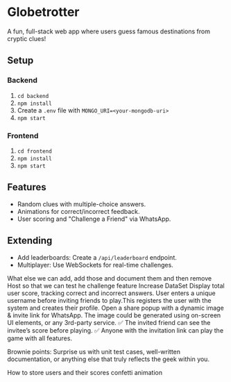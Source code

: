 # Globetrotter

A fun, full-stack web app where users guess famous destinations from cryptic clues!

## Setup

### Backend
1. `cd backend`
2. `npm install`
3. Create a `.env` file with `MONGO_URI=<your-mongodb-uri>`
4. `npm start`

### Frontend
1. `cd frontend`
2. `npm install`
3. `npm start`

## Features
- Random clues with multiple-choice answers.
- Animations for correct/incorrect feedback.
- User scoring and "Challenge a Friend" via WhatsApp.

## Extending
- Add leaderboards: Create a `/api/leaderboard` endpoint.
- Multiplayer: Use WebSockets for real-time challenges.


What else we can add, add those and document them and then remove
Host so that we can test he challenge feature
Increase DataSet
Display total user score, tracking correct and incorrect answers.
 User enters a unique username before inviting friends to play.This registers the user with the system and creates their profile.
 Open a share popup with a dynamic image & invite link for WhatsApp.
The image could be generated using on-screen UI elements, or any 3rd-party service.
✅ The invited friend can see the invitee’s score before playing.
✅ Anyone with the invitation link can play the game with all features.

Brownie points: Surprise us with unit test cases, well-written documentation, or anything else that truly reflects the geek within you.

How to store users and their scores
confetti animation